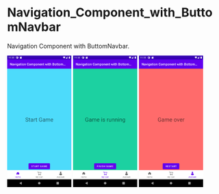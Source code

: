 # Navigation_Component_with_ButtomNavbar
Navigation Component with ButtomNavbar.

<img src="images/Screenshot_1620064543.png" width=150/>     <img src="images/Screenshot_1620064546.png" width=150/>     <img src="images/Screenshot_1620064548.png" width=150/>  



